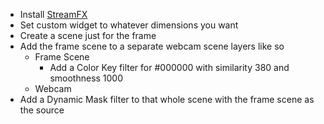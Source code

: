- Install [StreamFX](https://github.com/Xaymar/obs-StreamFX/releases)
- Set custom widget to whatever dimensions you want
- Create a scene just for the frame
- Add the frame scene to a separate webcam scene layers like so
    - Frame Scene
        - Add a Color Key filter for #000000 with similarity 380 and smoothness 1000
    - Webcam
- Add a Dynamic Mask filter to that whole scene with the frame scene as the source